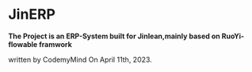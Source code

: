 # JinERP
**The Project is an ERP-System built for Jinlean,mainly based on RuoYi-flowable framwork**

written by CodemyMind On April 11th, 2023.
